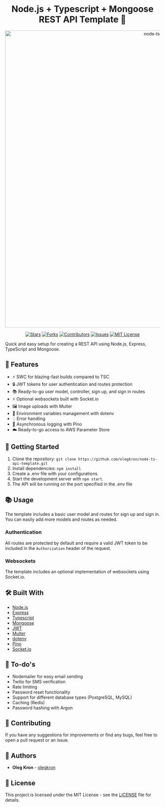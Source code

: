 <h1 align="center">Node.js + Typescript + Mongoose REST API Template 🚀</h1> <div align="center">
<img width="966" alt="node-ts-api" src="https://github.com/olegkron/node-ts-api-template/assets/47119689/24a76740-206b-4917-ac34-91b08f2de3e8">

[![Stars](https://img.shields.io/github/stars/olegkron/node-ts-api-template.svg?style=social)](https://github.com/olegkron/node-ts-api-template/stargazers) [![Forks](https://img.shields.io/github/forks/olegkron/node-ts-api-template.svg?style=social)](https://github.com/olegkron/node-ts-api-template/network/members) [![Contributors](https://img.shields.io/github/contributors/olegkron/node-ts-api-template.svg)](https://github.com/olegkron/node-ts-api-template/graphs/contributors) [![Issues](https://img.shields.io/github/issues/olegkron/node-ts-api-template.svg)](https://github.com/olegkron/node-ts-api-template/issues) [![MIT License](https://img.shields.io/github/license/olegkron/node-ts-api-template.svg)](https://github.com/olegkron/node-ts-api-template/blob/main/LICENSE)

</div>
Quick and easy setup for creating a REST API using Node.js, Express, TypeScript and Mongoose.

## 🌟 Features

- ⚡ SWC for blazing-fast builds compared to TSC
- 🔒 JWT tokens for user authentication and routes protection
- 📚 Ready-to-go user model, controller, sign up, and sign in routes
- ⚡ Optional websockets built with Socket.io
- 🖼️ Image uploads with Multer
- 🔧 Environment variables management with dotenv
- 💡 Error handling
- 📝 Asynchronous logging with Pino
- ☁️ Ready-to-go access to AWS Parameter Store

## 🚀 Getting Started

1. Clone the repository: `git clone https://github.com/olegkron/node-ts-api-template.git`
2. Install dependencies: `npm install`
3. Create a .env file with your configurations.
4. Start the development server with `npm start`.
5. The API will be running on the port specified in the .env file

## 📚 Usage

The template includes a basic user model and routes for sign up and sign in. You can easily add more models and routes as needed.

### Authentication

All routes are protected by default and require a valid JWT token to be included in the `Authorization` header of the request.

### Websockets

The template includes an optional implementation of websockets using Socket.io.

## 🛠️ Built With

- [Node.js](https://nodejs.org/)
- [Express](https://expressjs.com/)
- [Typescript](https://www.typescriptlang.org/)
- [Mongoose](https://mongoosejs.com/)
- [JWT](https://jwt.io/)
- [Multer](https://www.npmjs.com/package/multer)
- [dotenv](https://www.npmjs.com/package/dotenv)
- [Pino](https://getpino.io/)
- [Socket.io](https://socket.io/)

## 📝 To-do's

- Nodemailer for easy email sending
- Twilio for SMS verification
- Rate limiting
- Password reset functionality
- Support for different database types (PostgreSQL, MySQL)
- Caching (Redis)
- Password hashing with Argon

## 🙌 Contributing

If you have any suggestions for improvements or find any bugs, feel free to open a pull request or an issue.

## 👥 Authors

- **Oleg Kron** - [olegkron](https://github.com/olegkron)

## 📄 License

This project is licensed under the MIT License - see the [LICENSE](https://github.com/olegkron/node-ts-api-template/blob/master/LICENSE) file for details.
